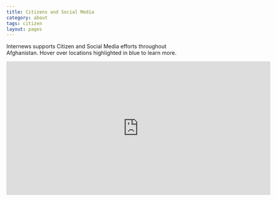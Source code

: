 ```yaml
---
title: Citizens and Social Media
category: about
tags: citizen
layout: pages
---
```



Internews supports Citizen and Social Media efforts throughout Afghanistan. Hover over locations highlighted in blue to learn more. 

<iframe width='690' height='350' frameBorder='0' src='http://a.tiles.mapbox.com/v3/internews-af.map-gwugm30r.html#5/34.461/70.467'> </iframe>
